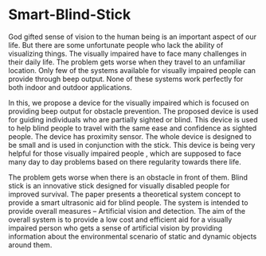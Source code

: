 # Smart-Blind-Stick

God gifted sense of vision to the human being is an important aspect of our life. But there are some unfortunate people who lack the ability of visualizing things. The visually impaired have to face many challenges in their daily life. The problem gets worse when they travel to an unfamiliar location. Only few of the systems available for visually impaired people can provide through beep output. None of these systems work perfectly for both indoor and outdoor applications.

In this, we propose a device for the visually impaired which is focused on providing beep output for obstacle prevention. The proposed device is used for guiding individuals who are partially sighted or blind. This device is used to help blind people to travel with the same ease and confidence as sighted people. The device has proximity sensor. The whole device is designed to be small and is used in conjunction with the stick. This device is being very helpful for those visually impaired people , which are supposed to face many day to day problems based on there regularity towards there life. 

The problem gets worse when there is an obstacle in front of them. Blind stick is an innovative stick designed for visually disabled people for improved survival. The paper presents a theoretical system concept to provide a smart ultrasonic aid for blind people. The system is intended to provide overall measures – Artificial vision and detection. The aim of the overall system is to provide a low cost and efficient aid for a visually impaired person who gets a sense of artificial vision by providing information about the environmental scenario of static and dynamic objects around them.

